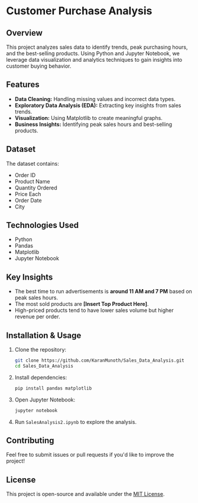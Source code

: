 # Customer Purchase Analysis

## Overview

This project analyzes sales data to identify trends, peak purchasing hours, and the best-selling products. Using Python and Jupyter Notebook, we leverage data visualization and analytics techniques to gain insights into customer buying behavior.

## Features

- **Data Cleaning:** Handling missing values and incorrect data types.
- **Exploratory Data Analysis (EDA):** Extracting key insights from sales trends.
- **Visualization:** Using Matplotlib to create meaningful graphs.
- **Business Insights:** Identifying peak sales hours and best-selling products.

## Dataset

The dataset contains:

- Order ID
- Product Name
- Quantity Ordered
- Price Each
- Order Date
- City

## Technologies Used

- Python
- Pandas
- Matplotlib
- Jupyter Notebook

## Key Insights

- The best time to run advertisements is **around 11 AM and 7 PM** based on peak sales hours.
- The most sold products are **[Insert Top Product Here]**.
- High-priced products tend to have lower sales volume but higher revenue per order.

## Installation & Usage

1. Clone the repository:
   ```bash
   git clone https://github.com/KaranMunoth/Sales_Data_Analysis.git
   cd Sales_Data_Analysis
   ```
2. Install dependencies:
   ```bash
   pip install pandas matplotlib
   ```
3. Open Jupyter Notebook:
   ```bash
   jupyter notebook
   ```
4. Run `SalesAnalysis2.ipynb` to explore the analysis.

## Contributing

Feel free to submit issues or pull requests if you'd like to improve the project!

## License

This project is open-source and available under the [MIT License](LICENSE).

